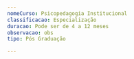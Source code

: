 ```yaml
---
nomeCurso: Psicopedagogia Institucional
classificacao: Especialização
duracao: Pode ser de 4 a 12 meses
observacao: obs
tipo: Pós Graduação

---
```


